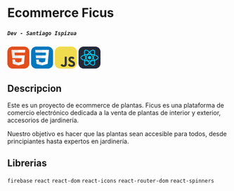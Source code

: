 # Ecommerce Ficus

##### `Dev - Santiago Ispizua`

<div>
<img src="https://raw.githubusercontent.com/tandpfun/skill-icons/65dea6c4eaca7da319e552c09f4cf5a9a8dab2c8/icons/HTML.svg" width="50"/>
<img src="https://raw.githubusercontent.com/tandpfun/skill-icons/65dea6c4eaca7da319e552c09f4cf5a9a8dab2c8/icons/CSS.svg" width="50"/>
<img src="https://raw.githubusercontent.com/tandpfun/skill-icons/65dea6c4eaca7da319e552c09f4cf5a9a8dab2c8/icons/JavaScript.svg" width="50"/>
<img src="https://raw.githubusercontent.com/tandpfun/skill-icons/65dea6c4eaca7da319e552c09f4cf5a9a8dab2c8/icons/React-Dark.svg" width="50"/>
</div>

## Descripcion

Este es un proyecto de ecommerce de plantas.
Ficus es una plataforma de comercio electrónico dedicada a la venta de plantas de interior y exterior, accesorios de jardinería.

Nuestro objetivo es hacer que las plantas sean accesible para todos, desde principiantes hasta expertos en jardinería.


## Librerias

`firebase` `react` `react-dom` `react-icons` `react-router-dom` `react-spinners`



